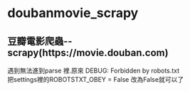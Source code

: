 # doubanmovie_scrapy
<h2>豆瓣電影爬蟲--scrapy(https://movie.douban.com)</h2>
 遇到無法進到parse 裡.原來 DEBUG: Forbidden by robots.txt<br/>
 把settings裡的ROBOTSTXT_OBEY = False 改為False就可以了
